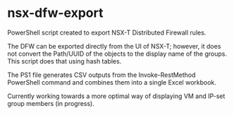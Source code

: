 # nsx-dfw-export

PowerShell script created to export NSX-T Distributed Firewall rules.

The DFW can be exported directly from the UI of NSX-T; however, it does not convert the Path/UUID of the objects to the display name of the groups.  This script does that using hash tables.

The PS1 file generates CSV outputs from the Invoke-RestMethod PowerShell command and combines them into a single Excel workbook.

Currently working towards a more optimal way of displaying VM and IP-set group members (in progress).
